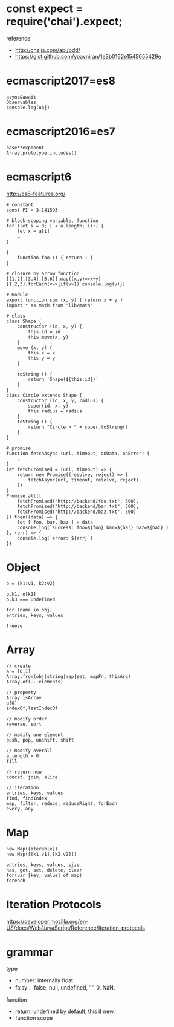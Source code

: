 # const expect = require('chai').expect;

reference
- http://chaijs.com/api/bdd/
- https://gist.github.com/yoavniran/1e3b0162e1545055429e

# ecmascript2017=es8

~~~~
async&await
Observables
console.log(obj)
~~~~

# ecmascript2016=es7

~~~~
base**exponent
Array.prototype.includes()
~~~~

# ecmascript6

http://es6-features.org/
~~~~
# constant
const PI = 3.141593

# block-scoping variable, function
for (let i = 0; i < a.length; i++) {
    let x = a[i]
    …
}

{
	function foo () { return 1 }
}

# closure by arrow function
[[1,2],[3,4],[5,6]].map((x,y)=>x+y)
[1,2,3].forEach(v=>{if(v>1) console.log(v)})

# module
export function sum (x, y) { return x + y }
import * as math from "lib/math"

# class
class Shape {
    constructor (id, x, y) {
        this.id = id
        this.move(x, y)
    }
    move (x, y) {
        this.x = x
        this.y = y
    }
	
	toString () {
        return `Shape(${this.id})`
    }
}
class Circle extends Shape {
    constructor (id, x, y, radius) {
        super(id, x, y)
        this.radius = radius
    }
	toString () {
        return "Circle > " + super.toString()
    }
}

# promise
function fetchAsync (url, timeout, onData, onError) {
    …
}
let fetchPromised = (url, timeout) => {
    return new Promise((resolve, reject) => {
        fetchAsync(url, timeout, resolve, reject)
    })
}
Promise.all([
    fetchPromised("http://backend/foo.txt", 500),
    fetchPromised("http://backend/bar.txt", 500),
    fetchPromised("http://backend/baz.txt", 500)
]).then((data) => {
    let [ foo, bar, baz ] = data
    console.log(`success: foo=${foo} bar=${bar} baz=${baz}`)
}, (err) => {
    console.log(`error: ${err}`)
})
~~~~

# Object

~~~~
o = {k1:v1, k2:v2}

o.k1, o[k1]
o.k3 === undefined

for (name in obj)
entries, keys, values

freeze
~~~~

# Array 

~~~~
// create
a = [0,1]
Array.from(obj|string|map|set, mapFn, thisArg)
Array.of(...elements)

// property
Array.isArray
a[0]
indexOf,lastIndexOf

// modify order
reverse, sort

// modify one element
push, pop, unshift, shift

// modify overall
a.length = 0
fill

// return new
concat, join, slice

// iteration
entries, keys, values
find, findIndex
map, filter, reduce, reduceRight, forEach
every, any
~~~~

# Map

~~~~
new Map([iterable])
new Map([[k1,v1],[k2,v2]])

entries, keys, values, size
has, get, set, delete, clear
for(var [key, value] of map)
foreach
~~~~

# Iteration Protocols

https://developer.mozilla.org/en-US/docs/Web/JavaScript/Reference/Iteration_protocols

# grammar

type
- number: internally float.
- falsy： false, null, undefined, ' ', 0, NaN.

function
- return: undefined by default, this if new.
- function scope